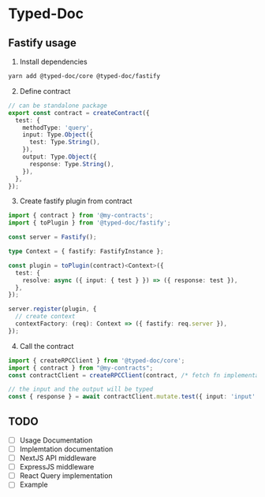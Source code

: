 # Typed-Doc

## Fastify usage

1. Install dependencies

```bash
yarn add @typed-doc/core @typed-doc/fastify
```

2. Define contract

```typescript
// can be standalone package
export const contract = createContract({
  test: {
    methodType: 'query',
    input: Type.Object({
      test: Type.String(),
    }),
    output: Type.Object({
      response: Type.String(),
    }),
  },
});
```

3. Create fastify plugin from contract

```typescript
import { contract } from '@my-contracts';
import { toPlugin } from '@typed-doc/fastify';

const server = Fastify();

type Context = { fastify: FastifyInstance };

const plugin = toPlugin(contract)<Context>({
  test: {
    resolve: async ({ input: { test } }) => ({ response: test }),
  },
});

server.register(plugin, {
  // create context
  contextFactory: (req): Context => ({ fastify: req.server }),
});
```

4. Call the contract

```typescript
import { createRPCClient } from '@typed-doc/core';
import { contract } from "@my-contracts";
const contractClient = createRPCClient(contract, /* fetch fn implementation */, '/');

// the input and the output will be typed
const { response } = await contractClient.mutate.test({ input: 'input' });
```

## TODO

- [ ] Usage Documentation
- [ ] Implemtation documentation
- [ ] NextJS API middleware
- [ ] ExpressJS middleware
- [ ] React Query implementation
- [ ] Example
